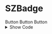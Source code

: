 # SZBadge
<!-- Type -->
<Block title="Type" :gap="50">
  <SZBadge data="Hello" type="primary">
    <SZButton>Button</SZButton>
  </SZBadge>

  <SZBadge data="0" type="warning">
    <SZButton outline type="primary">Button</SZButton>
  </SZBadge>

  <SZBadge data="999+" type="danger">
    <SZButton type="primary">Button</SZButton>
  </SZBadge>
</Block>

<details class="code-area">
<summary class="show-code-btn">Show Code</summary>

```html
<SZBadge data="Hello" type="primary">
  <SZButton>Button</SZButton>
</SZBadge>

<SZBadge data="0" type="warning">
  <SZButton outline type="primary">Button</SZButton>
</SZBadge>

<SZBadge data="999+" type="danger">
  <SZButton type="primary">Button</SZButton>
</SZBadge>
```
</details>

<script>
import Block from '/docs/components/Block.vue'
import { SZBadge, SZButton } from 'shelter-zone-ui'
export default {
  components: {
    Block,
    SZBadge,
    SZButton,
  }
}
</script>